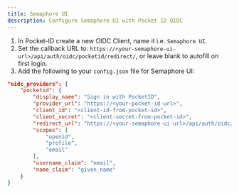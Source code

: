 ```yaml
---
title: Semaphore UI
description: Configure Semaphore UI with Pocket ID OIDC
---
```


1. In Pocket-ID create a new OIDC Client, name it i.e. `Semaphore UI`.
2. Set the callback URL to: `https://<your-semaphore-ui-url>/api/auth/oidc/pocketid/redirect/`, or leave blank to autofill on first login.
3. Add the following to your `config.json` file for Semaphore UI:

```json
"oidc_providers": {
    "pocketid": {
        "display_name": "Sign in with PocketID",
        "provider_url": "https://<your-pocket-id-url>",
        "client_id": "<client-id-from-pocket-id>",
        "client_secret": "<client-secret-from-pocket-id>",
        "redirect_url": "https://<your-semaphore-ui-url>/api/auth/oidc/pocketid/redirect/",
        "scopes": [
            "openid",
            "profile",
            "email"
        ],
        "username_claim": "email",
        "name_claim": "given_name"
    }
}
```
